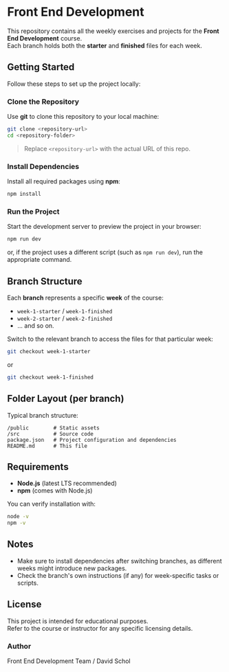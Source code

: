# Front End Development

This repository contains all the weekly exercises and projects for the
**Front End Development** course.\
Each branch holds both the **starter** and **finished** files for each
week.

## Getting Started

Follow these steps to set up the project locally:

### Clone the Repository

Use **git** to clone this repository to your local machine:

``` bash
git clone <repository-url>
cd <repository-folder>
```

> Replace `<repository-url>` with the actual URL of this repo.

### Install Dependencies

Install all required packages using **npm**:

``` bash
npm install
```

### Run the Project

Start the development server to preview the project in your browser:

``` bash
npm run dev
```

or, if the project uses a different script (such as `npm run dev`), run
the appropriate command.

## Branch Structure

Each **branch** represents a specific **week** of the course: 
- `week-1-starter` / `week-1-finished`
- `week-2-starter` / `week-2-finished`
- ... and so on.

Switch to the relevant branch to access the files for that particular week:
  
``` bash
git checkout week-1-starter
```

or

``` bash
git checkout week-1-finished
```

## Folder Layout (per branch)

Typical branch structure:

    /public        # Static assets
    /src           # Source code
    package.json   # Project configuration and dependencies
    README.md      # This file

## Requirements

-   **Node.js** (latest LTS recommended)
-   **npm** (comes with Node.js)

You can verify installation with:

``` bash
node -v
npm -v
```

## Notes

-   Make sure to install dependencies after switching branches, as
    different weeks might introduce new packages.
-   Check the branch's own instructions (if any) for week-specific tasks
    or scripts.

## License

This project is intended for educational purposes.\
Refer to the course or instructor for any specific licensing details.

### Author

Front End Development Team / David Schol
